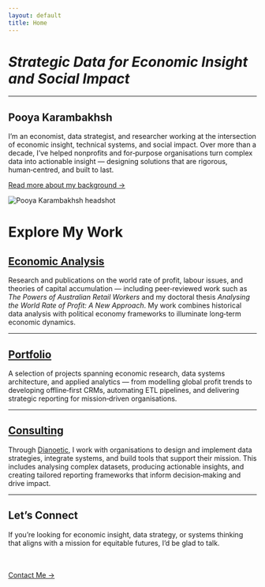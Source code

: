 ```yaml
---
layout: default
title: Home
---
```


# *Strategic Data for Economic Insight and Social Impact*

--- 

<section class="hero">
  <div class="hero-content">
    <div class="hero-text">
      <h1>Pooya Karambakhsh</h1>
      <p>
        I’m an economist, data strategist, and researcher working at the intersection of economic insight, technical systems, and social impact.
        Over more than a decade, I’ve helped nonprofits and for‑purpose organisations turn complex data into actionable insight — designing solutions that are rigorous, human‑centred, and built to last.
      </p>
      <p><a href="/about" class="read-more">Read more about my background →</a></p>
    </div>
    <div class="hero-image">
      <img src="assets/img/headshot_friendly.png" alt="Pooya Karambakhsh headshot">
    </div>
  </div>
</section>

# Explore My Work

## [Economic Analysis](/economic.md)
Research and publications on the world rate of profit, labour issues, and theories of capital accumulation — including peer‑reviewed work such as *The Powers of Australian Retail Workers* and my doctoral thesis *Analysing the World Rate of Profit: A New Approach*. My work combines historical data analysis with political economy frameworks to illuminate long‑term economic dynamics.

---

## [Portfolio](/portfolio.md)
A selection of projects spanning economic research, data systems architecture, and applied analytics — from modelling global profit trends to developing offline‑first CRMs, automating ETL pipelines, and delivering strategic reporting for mission‑driven organisations.

---

## [Consulting](/consulting.md)
Through [Dianoetic](https://www.dianoetic.com.au), I work with organisations to design and implement data strategies, integrate systems, and build tools that support their mission. This includes analysing complex datasets, producing actionable insights, and creating tailored reporting frameworks that inform decision‑making and drive impact.

---

## Let’s Connect
If you’re looking for economic insight, data strategy, or systems thinking that aligns with a mission for equitable futures, I’d be glad to talk.

<br><br>
<a href="/contact">Contact Me →</a>


